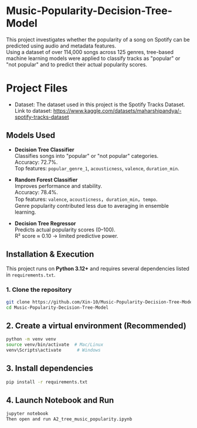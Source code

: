 # Music-Popularity-Decision-Tree-Model

This project investigates whether the popularity of a song on Spotify can be predicted using audio and metadata features.  
Using a dataset of over 114,000 songs across 125 genres, tree-based machine learning models were applied to classify tracks as "popular" or "not popular" and to predict their actual popularity scores.

# Project Files

- Dataset: The dataset used in this project is the Spotify Tracks Dataset. Link to dataset: https://www.kaggle.com/datasets/maharshipandya/-spotify-tracks-dataset

## Models Used

- **Decision Tree Classifier**  
  Classifies songs into "popular" or "not popular" categories.  
  Accuracy: 72.7%.  
  Top features: `popular_genre_1`, `acousticness`, `valence`, `duration_min`.

- **Random Forest Classifier**  
  Improves performance and stability.  
  Accuracy: 78.4%.  
  Top features: `valence`,  `acousticness`，`duration_min`，`tempo`.  
  Genre popularity contributed less due to averaging in ensemble learning.

- **Decision Tree Regressor**  
  Predicts actual popularity scores (0–100).  
  R² score ≈ 0.10 → limited predictive power.

## Installation & Execution

This project runs on **Python 3.12+** and requires several dependencies listed in `requirements.txt`.

### 1. Clone the repository
```bash
git clone https://github.com/Xin-10/Music-Popularity-Decision-Tree-Model.git
cd Music-Popularity-Decision-Tree-Model
```

## 2. Create a virtual environment (Recommended)
```bash
python -m venv venv
source venv/bin/activate  # Mac/Linux
venv\Scripts\activate      # Windows
```

## 3. Install dependencies
```bash
pip install -r requirements.txt
```

## 4. Launch Notebook and Run
```bash
jupyter notebook
Then open and run A2_tree_music_popularity.ipynb
```

